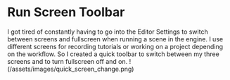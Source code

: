 # Run Screen Toolbar
I got tired of constantly having to go into the Editor Settings to switch between screens and fullscreen when running a scene in the engine.  I use different screens for recording tutorials or working on a project depending on the workflow.  So I created a quick toolbar to switch between my three screens and to turn fullscreen off and on.
!(/assets/images/quick_screen_change.png)
